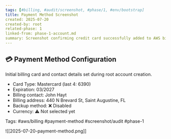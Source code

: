 ```yaml
---
tags: [#billing, #audit/screenshot, #phase/1, #env/bootstrap]
title: Payment Method Screenshot
created: 2025-07-20
created-by: root
related-phase: 1
linked-from: phase-1-account.md
summary: Screenshot confirming credit card successfully added to AWS billing.
---
```


## 💳 Payment Method Configuration

Initial billing card and contact details set during root account creation.

- Card Type: Mastercard (last 4: 6390)
- Expiration: 03/2027
- Billing contact: John Hayt
- Billing address: 440 N Brevard St, Saint Augustine, FL
- Backup method: ❌ Disabled
- Currency: ⚠️ Not selected yet

Tags: #aws/billing #payment-method #screenshot/audit #phase-1

![[2025-07-20-payment-method.png]]
